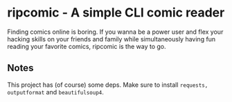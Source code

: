 # ripcomic - A simple CLI comic reader
Finding comics online is boring. If you wanna be a power user and flex your hacking skills on your friends and family while simultaneously having fun reading your favorite comics, ripcomic is the way to go.

## Notes
This project has (of course) some deps. Make sure to install `requests, outputformat` and `beautifulsoup4`.